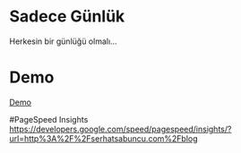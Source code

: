# Sadece Günlük
Herkesin bir günlüğü olmalı...

# Demo
<a href="http://serhatsabuncu.com/blog/">Demo</a>

#PageSpeed Insights
https://developers.google.com/speed/pagespeed/insights/?url=http%3A%2F%2Fserhatsabuncu.com%2Fblog

